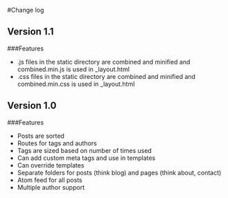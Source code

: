 #Change log

## Version 1.1
###Features

- .js files in the static directory are combined and minified and combined.min.js is used in _layout.html
- .css files in the static directory are combined and minified and combined.min.css is used in _layout.html

## Version 1.0
###Features

- Posts are sorted
- Routes for tags and authors
- Tags are sized based on number of times used
- Can add custom meta tags and use in templates
- Can override templates
- Separate folders for posts (think blog) and pages (think about, contact)
- Atom feed for all posts
- Multiple author support
